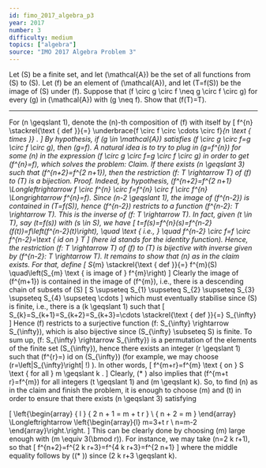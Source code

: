 ```yaml
---
id: fimo_2017_algebra_p3
year: 2017
number: 3
difficulty: medium
topics: ["algebra"]
source: "IMO 2017 Algebra Problem 3"
---
```


Let \(S\) be a finite set, and let \(\mathcal{A}\) be the set of all functions from \(S\) to \(S\). Let \(f\) be an element of \(\mathcal{A}\), and let \(T=f(S)\) be the image of \(S\) under \(f\). Suppose that \(f \circ g \circ f \neq g \circ f \circ g\) for every \(g\) in \(\mathcal{A}\) with \(g \neq f\). Show that \(f(T)=T\).

---
For \(n \geqslant 1\), denote the \(n\)-th composition of \(f\) with itself by
\[
f^{n} \stackrel{\text { def }}{=} \underbrace{f \circ f \circ \cdots \circ f}_{n \text { times }} .
\]
By hypothesis, if \(g \in \mathcal{A}\) satisfies \(f \circ g \circ f=g \circ f \circ g\), then \(g=f\). A natural idea is to try to plug in \(g=f^{n}\) for some \(n\) in the expression \(f \circ g \circ f=g \circ f \circ g\) in order to get \(f^{n}=f\), which solves the problem:
Claim. If there exists \(n \geqslant 3\) such that \(f^{n+2}=f^{2 n+1}\), then the restriction \(f: T \rightarrow T\) of \(f\) to \(T\) is a bijection.
Proof. Indeed, by hypothesis, \(f^{n+2}=f^{2 n+1} \Longleftrightarrow f \circ f^{n} \circ f=f^{n} \circ f \circ f^{n} \Longrightarrow f^{n}=f\). Since \(n-2 \geqslant 1\), the image of \(f^{n-2}\) is contained in \(T=f(S)\), hence \(f^{n-2}\) restricts to a function \(f^{n-2}: T \rightarrow T\). This is the inverse of \(f: T \rightarrow T\). In fact, given \(t \in T\), say \(t=f(s)\) with \(s \in S\), we have
\[
t=f(s)=f^{n}(s)=f^{n-2}(f(t))=f\left(f^{n-2}(t)\right), \quad \text { i.e., } \quad f^{n-2} \circ f=f \circ f^{n-2}=\text { id on } T
\]
(here id stands for the identity function). Hence, the restriction \(f: T \rightarrow T\) of \(f\) to \(T\) is bijective with inverse given by \(f^{n-2}: T \rightarrow T\).
It remains to show that \(n\) as in the claim exists. For that, define
\[
S_{m} \stackrel{\text { def }}{=} f^{m}(S) \quad\left(S_{m} \text { is image of } f^{m}\right)
\]
Clearly the image of \(f^{m+1}\) is contained in the image of \(f^{m}\), i.e., there is a descending chain of subsets of \(S\)
\[
S \supseteq S_{1} \supseteq S_{2} \supseteq S_{3} \supseteq S_{4} \supseteq \cdots
\]
which must eventually stabilise since \(S\) is finite, i.e., there is a \(k \geqslant 1\) such that
\[
S_{k}=S_{k+1}=S_{k+2}=S_{k+3}=\cdots \stackrel{\text { def }}{=} S_{\infty}
\]
Hence \(f\) restricts to a surjective function \(f: S_{\infty} \rightarrow S_{\infty}\), which is also bijective since \(S_{\infty} \subseteq S\) is finite. To sum up, \(f: S_{\infty} \rightarrow S_{\infty}\) is a permutation of the elements of the finite set \(S_{\infty}\), hence there exists an integer \(r \geqslant 1\) such that \(f^{r}=\) id on \(S_{\infty}\) (for example, we may choose \(r=\left|S_{\infty}\right| !\) ). In other words,
\[
f^{m+r}=f^{m} \text { on } S \text { for all } m \geqslant k .
\]
Clearly, (* ) also implies that \(f^{m+t r}=f^{m}\) for all integers \(t \geqslant 1\) and \(m \geqslant k\). So, to find \(n\) as in the claim and finish the problem, it is enough to choose \(m\) and \(t\) in order to ensure that there exists \(n \geqslant 3\) satisfying

\[
\left\{\begin{array} { l } 
{ 2 n + 1 = m + t r } \\
{ n + 2 = m }
\end{array} \Longleftrightarrow \left\{\begin{array}{l}
m=3+t r \\
n=m-2
\end{array}\right.\right.
\]
This can be clearly done by choosing \(m\) large enough with \(m \equiv 3(\bmod r)\). For instance, we may take \(n=2 k r+1\), so that
\[
f^{n+2}=f^{2 k r+3}=f^{4 k r+3}=f^{2 n+1}
\]
where the middle equality follows by \((* )\) since \(2 k r+3 \geqslant k\).
